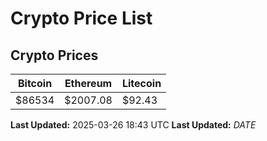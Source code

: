 # Crypto Price List

## Crypto Prices
| Bitcoin | Ethereum | Litecoin |
| ------- | -------- | -------- |
| $86534 | $2007.08 | $92.43 |
**Last Updated:** 2025-03-26 18:43 UTC
**Last Updated:** $DATE$
